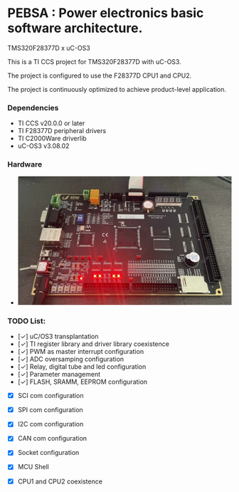 PEBSA : Power electronics basic software architecture.
=============================
TMS320F28377D x uC-OS3 

This is a TI CCS project for TMS320F28377D with uC-OS3. 

The project is configured to use the F28377D CPU1 and CPU2.

The project is continuously optimized to achieve product-level application.


### Dependencies

* TI CCS v20.0.0 or later
* TI F28377D peripheral drivers
* TI C2000Ware driverlib
* uC-OS3 v3.08.02

### Hardware
* ![YX28377D_ProBoard_V1.0](./myProj/docs/yxdsp-f28377d.jpg)

### TODO List:
- [✓] uC/OS3 transplantation
- [✓] TI register library and driver library coexistence
- [✓] PWM as master interrupt configuration
- [✓] ADC oversamping configuration
- [✓] Relay, digital tube and led configuration 
- [✓] Parameter management
- [✓] FLASH, SRAMM, EEPROM configuration
- [x] SCI com configuration
- [x] SPI com configuration
- [x] I2C com configuration
- [x] CAN com configuration
- [x] Socket configuration
- [x] MCU Shell
- [x] CPU1 and CPU2 coexistence




